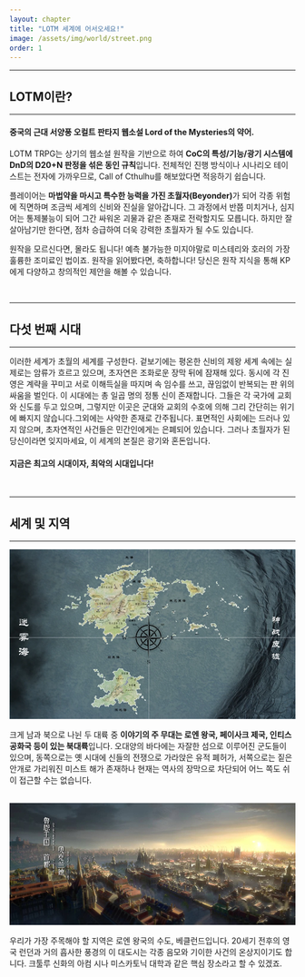 ```yaml
---
layout: chapter
title: "LOTM 세계에 어서오세요!"
image: /assets/img/world/street.png
order: 1
---
```

<hr><h2>LOTM이란?</h2><hr>
<h4>중국의 근대 서양풍 오컬트 판타지 웹소설 Lord of the Mysteries의 약어.</h4>
<p>LOTM TRPG는 상기의 웹소설 원작을 기반으로 하여 <b>CoC의 특성/기능/광기 시스템에 DnD의 D20+N 판정을 섞은 동인 규칙</b>입니다. 전체적인 진행 방식이나 시나리오 테이스트는 전자에 가까우므로, Call of Cthulhu를 해보았다면 적응하기 쉽습니다.</p>
<p>플레이어는 <b>마법약을 마시고 특수한 능력을 가진 초월자(Beyonder)</b>가 되어 각종 위험에 직면하며 조금씩 세계의 신비와 진실을 알아갑니다. 그 과정에서 반쯤 미치거나, 심지어는 통제불능이 되어 그간 싸워온 괴물과 같은 존재로 전락할지도 모릅니다. 하지만 잘 살아남기만 한다면, 점차 승급하여 더욱 강력한 초월자가 될 수도 있습니다.</p>
<p>원작을 모르신다면, 몰라도 됩니다! 예측 불가능한 미지야말로 미스테리와 호러의 가장 훌륭한 조미료인 법이죠. 원작을 읽어봤다면, 축하합니다! 당신은 원작 지식을 통해 KP에게 다양하고 창의적인 제안을 해볼 수 있습니다. </p>
<br>
<hr><h2>다섯 번째 시대</h2><hr>
<p>이러한 세계가 초월의 세계를 구성한다. 겉보기에는 평온한 신비의 제왕 세계 속에는 실제로는 암류가 흐르고
있으며, 초자연은 조화로운 장막 뒤에 잠재해 있다. 동시에 각 진영은 계략을 꾸미고 서로 이해득실을 따지며 속
임수를 쓰고, 끊임없이 반복되는 판 위의 싸움을 벌인다. 이 시대에는 총 일곱 명의 정통 신이 존재합니다. 그들은 각 국가에 교회와 신도를 두고 있으며, 그렇지만 이곳은 군대와 교회의 수호에 의해 그리 간단히는 위기에 빠지지 않습니다.그외에는 사악한 존재로 간주됩니다. 표면적인 사회에는 드러나 있지 않으며, 초자연적인 사건들은 민간인에게는 은폐되어 있습니다. 그러나 초월자가 된 당신이라면 잊지마세요, 이 세계의 본질은 광기와 혼돈입니다.</p>
<h4>지금은 최고의 시대이자, 최악의 시대입니다!</h4>
<br>
<hr><h2>세계 및 지역</h2><hr>
<img src="https://raw.githubusercontent.com/izpew/lotm/main/assets/img/world/worldmap.webp">
<p>크게 남과 북으로 나뉜 두 대륙 중 <b>이야기의 주 무대는 로엔 왕국, 페이사크 제국, 인티스 공화국 등이 있는 북대륙</b>입니다. 오대양의 바다에는 자잘한 섬으로 이루어진 군도들이 있으며, 동쪽으로는 옛 시대에 신들의 전쟁으로 가라앉은 유적 폐허가, 서쪽으로는 짙은 안개로 가리워진 미스트 해가 존재하나 현재는 역사의 장막으로 차단되어 어느 쪽도 쉬이 접근할 수는 없습니다.</p>
<br>
<img src="https://raw.githubusercontent.com/izpew/lotm/main/assets/img/world/backlund01.png">
<p>우리가 가장 주목해야 할 지역은 로엔 왕국의 수도, 베클런드입니다. 20세기 전후의 영국 런던과 거의 흡사한 풍경의 이 대도시는 각종 음모와 기이한 사건의 온상지이기도 합니다. 크툴루 신화의 아컴 시나 미스카토닉 대학과 같은 핵심 장소라고 할 수 있겠죠. </p>
